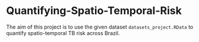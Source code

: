 # Quantifying-Spatio-Temporal-Risk
The aim of this project is to use the given dataset `datasets_project.RData` to quantify spatio-temporal TB risk across Brazil.
